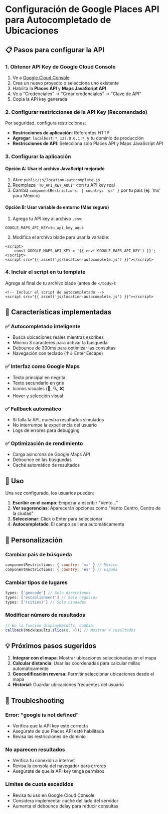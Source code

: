 # Configuración de Google Places API para Autocompletado de Ubicaciones

## 📋 Pasos para configurar la API

### 1. Obtener API Key de Google Cloud Console

1. Ve a [Google Cloud Console](https://console.cloud.google.com/)
2. Crea un nuevo proyecto o selecciona uno existente
3. Habilita la **Places API** y **Maps JavaScript API**
4. Ve a "Credenciales" → "Crear credenciales" → "Clave de API"
5. Copia la API key generada

### 2. Configurar restricciones de la API Key (Recomendado)

Por seguridad, configura restricciones:
- **Restricciones de aplicación**: Referentes HTTP
- **Agregar**: `localhost:*`, `127.0.0.1:*`, y tu dominio de producción
- **Restricciones de API**: Selecciona solo Places API y Maps JavaScript API

### 3. Configurar la aplicación

#### Opción A: Usar el archivo JavaScript mejorado

1. Abre `public/js/location-autocomplete.js`
2. Reemplaza `'TU_API_KEY_AQUI'` con tu API key real
3. Cambia `componentRestrictions: { country: 'us' }` por tu país (ej: 'mx' para México)

#### Opción B: Usar variable de entorno (Más seguro)

1. Agrega tu API key al archivo `.env`:
```env
GOOGLE_MAPS_API_KEY=tu_api_key_aqui
```

2. Modifica el archivo blade para usar la variable:
```blade
<script>
    const GOOGLE_MAPS_API_KEY = '{{ env('GOOGLE_MAPS_API_KEY') }}';
</script>
<script src="{{ asset('js/location-autocomplete.js') }}"></script>
```

### 4. Incluir el script en tu template

Agrega al final de tu archivo blade (antes de `</body>`):

```blade
<!-- Incluir el script de autocompletado -->
<script src="{{ asset('js/location-autocomplete.js') }}"></script>
```

## 🎯 Características implementadas

### ✅ Autocompletado inteligente
- Busca ubicaciones reales mientras escribes
- Mínimo 3 caracteres para activar la búsqueda
- Debounce de 300ms para optimizar las consultas
- Navegación con teclado (↑↓ Enter Escape)

### ✅ Interfaz como Google Maps
- Texto principal en negrita
- Texto secundario en gris
- Iconos visuales (📍, 🔍, ❌)
- Hover y selección visual

### ✅ Fallback automático
- Si falla la API, muestra resultados simulados
- No interrumpe la experiencia del usuario
- Logs de errores para debugging

### ✅ Optimización de rendimiento
- Carga asíncrona de Google Maps API
- Debounce en las búsquedas
- Caché automático de resultados

## 🚀 Uso

Una vez configurado, los usuarios pueden:

1. **Escribir en el campo**: Empezar a escribir "Vento..." 
2. **Ver sugerencias**: Aparecerán opciones como "Vento Centro, Centro de la ciudad"
3. **Seleccionar**: Click o Enter para seleccionar
4. **Autocompletado**: El campo se llena automáticamente

## 🔧 Personalización

### Cambiar país de búsqueda
```javascript
componentRestrictions: { country: 'mx' } // México
componentRestrictions: { country: 'es' } // España
```

### Cambiar tipos de lugares
```javascript
types: ['geocode'] // Solo direcciones
types: ['establishment'] // Solo negocios
types: ['(cities)'] // Solo ciudades
```

### Modificar número de resultados
```javascript
// En la función displayResults, cambia:
callback(mockResults.slice(0, 4)); // Mostrar 4 resultados
```

## 💡 Próximos pasos sugeridos

1. **Integrar con el mapa**: Mostrar ubicaciones seleccionadas en el mapa
2. **Calcular distancia**: Usar las coordenadas para calcular millas automáticamente
3. **Geocodificación reversa**: Permitir seleccionar ubicaciones desde el mapa
4. **Historial**: Guardar ubicaciones frecuentes del usuario

## 🐛 Troubleshooting

### Error: "google is not defined"
- Verifica que la API key esté correcta
- Asegúrate de que Places API esté habilitada
- Revisa las restricciones de dominio

### No aparecen resultados
- Verifica tu conexión a internet
- Revisa la consola del navegador para errores
- Asegúrate de que la API key tenga permisos

### Límites de cuota excedidos
- Revisa tu uso en Google Cloud Console
- Considera implementar caché del lado del servidor
- Aumenta el debounce delay para reducir consultas

